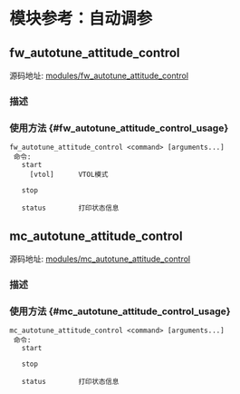 # 模块参考：自动调参

## fw_autotune_attitude_control

源码地址: [modules/fw_autotune_attitude_control](https://github.com/PX4/PX4-Autopilot/tree/main/src/modules/fw_autotune_attitude_control)

### 描述


### 使用方法 {#fw_autotune_attitude_control_usage}

```
fw_autotune_attitude_control <command> [arguments...]
 命令:
   start
     [vtol]      VTOL模式

   stop

   status        打印状态信息
```

## mc_autotune_attitude_control

源码地址: [modules/mc_autotune_attitude_control](https://github.com/PX4/PX4-Autopilot/tree/main/src/modules/mc_autotune_attitude_control)

### 描述


### 使用方法 {#mc_autotune_attitude_control_usage}

```
mc_autotune_attitude_control <command> [arguments...]
 命令:
   start

   stop

   status        打印状态信息
```